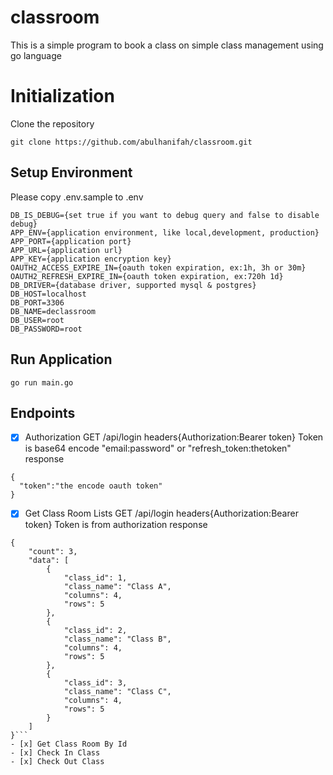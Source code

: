 # classroom
This is a simple program to book a class on simple class management using go language

# Initialization
Clone the repository
```
git clone https://github.com/abulhanifah/classroom.git
```
## Setup Environment
Please copy .env.sample to .env
```
DB_IS_DEBUG={set true if you want to debug query and false to disable debug}
APP_ENV={application environment, like local,development, production}
APP_PORT={application port}
APP_URL={application url}
APP_KEY={application encryption key}
OAUTH2_ACCESS_EXPIRE_IN={oauth token expiration, ex:1h, 3h or 30m}
OAUTH2_REFRESH_EXPIRE_IN={oauth token expiration, ex:720h 1d}
DB_DRIVER={database driver, supported mysql & postgres}
DB_HOST=localhost
DB_PORT=3306
DB_NAME=declassroom
DB_USER=root
DB_PASSWORD=root
```
## Run Application
```
go run main.go
```
## Endpoints
- [x] Authorization
GET /api/login
headers{Authorization:Bearer token}
Token is base64 encode "email:password" or "refresh_token:thetoken"
response
```
{
  "token":"the encode oauth token"
}
```
- [x] Get Class Room Lists
GET /api/login
headers{Authorization:Bearer token}
Token is from authorization
response
```
{
    "count": 3,
    "data": [
        {
            "class_id": 1,
            "class_name": "Class A",
            "columns": 4,
            "rows": 5
        },
        {
            "class_id": 2,
            "class_name": "Class B",
            "columns": 4,
            "rows": 5
        },
        {
            "class_id": 3,
            "class_name": "Class C",
            "columns": 4,
            "rows": 5
        }
    ]
}```
- [x] Get Class Room By Id
- [x] Check In Class
- [x] Check Out Class
